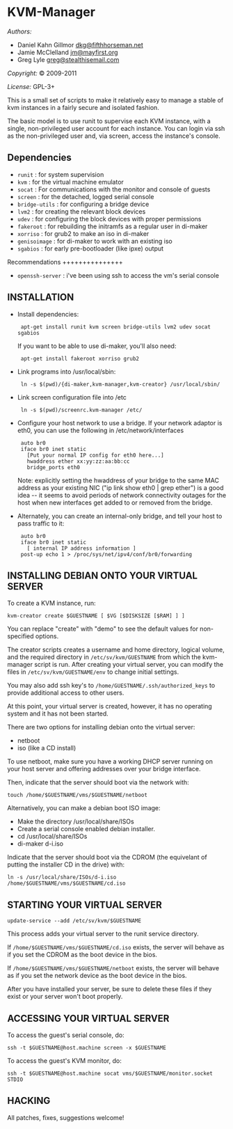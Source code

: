 KVM-Manager
===========

*Authors:*
 * Daniel Kahn Gillmor <dkg@fifthhorseman.net>
 * Jamie McClelland <jm@mayfirst.org>
 * Greg Lyle <greg@stealthisemail.com>

*Copyright:* © 2009-2011

*License:* GPL-3+

This is a small set of scripts to make it relatively easy to manage a
stable of kvm instances in a fairly secure and isolated fashion.

The basic model is to use runit to supervise each KVM instance, with a
single, non-privileged user account for each instance. You can login
via ssh as the non-privileged user and, via screen, access the 
instance's console. 

Dependencies
------------

 * `runit` : for system supervision
 * `kvm` : for the virtual machine emulator
 * `socat` : For communications with the monitor and console of guests
 * `screen` : for the detached, logged serial console
 * `bridge-utils` : for configuring a bridge device
 * `lvm2` : for creating the relevant block devices
 * `udev` : for configuring the block devices with proper permissions
 * `fakeroot` : for rebuilding the initramfs as a regular user in di-maker
 * `xorriso` : for grub2 to make an iso in di-maker
 * `genisoimage` : for di-maker to work with an existing iso
 * `sgabios` : for early pre-bootloader (like ipxe) output

Recommendations
+++++++++++++++

 * `openssh-server` : i've been using ssh to access the vm's serial console

INSTALLATION
------------

 * Install dependencies:

        apt-get install runit kvm screen bridge-utils lvm2 udev socat sgabios

    If you want to be able to use di-maker, you'll also need:

        apt-get install fakeroot xorriso grub2

 * Link programs into /usr/local/sbin:
 
        ln -s $(pwd)/{di-maker,kvm-manager,kvm-creator} /usr/local/sbin/

 * Link screen configuration file into /etc

        ln -s $(pwd)/screenrc.kvm-manager /etc/

 * Configure your host network to use a bridge. If your network adaptor 
   is eth0, you can use the following in /etc/network/interfaces

        auto br0
        iface br0 inet static
          [Put your normal IP config for eth0 here...]
          hwaddress ether xx:yy:zz:aa:bb:cc
          bridge_ports eth0

    Note: explicitly setting the hwaddress of your bridge to the same
    MAC address as your existing NIC ("ip link show eth0 | grep
    ether") is a good idea -- it seems to avoid periods of network
    connectivity outages for the host when new interfaces get added to
    or removed from the bridge.

 * Alternately, you can create an internal-only bridge, and tell your
   host to pass traffic to it:

        auto br0
        iface br0 inet static
          [ internal IP address information ]
        post-up echo 1 > /proc/sys/net/ipv4/conf/br0/forwarding

INSTALLING DEBIAN ONTO YOUR VIRTUAL SERVER
------------------------------------------

To create a KVM instance, run:

    kvm-creator create $GUESTNAME [ $VG [$DISKSIZE [$RAM] ] ]

You can replace "create" with "demo" to see the default values for non-
specified options.

The creator scripts creates a username and home directory, logical volume, and
the required directory in `/etc/sv/kvm/GUESTNAME` from which the kvm-manager
script is run. After creating your virtual server, you can modify the files in
`/etc/sv/kvm/GUESTNAME/env` to change initial settings.

You may also add ssh key's to `/home/GUESTNAME/.ssh/authorized_keys` to provide
additional access to other users.

At this point, your virtual server is created, however, it has no
operating system and it has not been started.

There are two options for installing debian onto the virtual server:

 * netboot
 * iso (like a CD install)

To use netboot, make sure you have a working DHCP server running on your
host server and offering addresses over your bridge interface.

Then, indicate that the server should boot via the network with:

    touch /home/$GUESTNAME/vms/$GUESTNAME/netboot

Alternatively, you can make a debian boot ISO image:

 *  Make the directory /usr/local/share/ISOs
 *  Create a serial console enabled debian installer.
   * cd /usr/local/share/ISOs
   * di-maker d-i.iso

Indicate that the server should boot via the CDROM (the equivelant of putting
the installer CD in the drive) with:

    ln -s /usr/local/share/ISOs/d-i.iso /home/$GUESTNAME/vms/$GUESTNAME/cd.iso

STARTING YOUR VIRTUAL SERVER
----------------------------

    update-service --add /etc/sv/kvm/$GUESTNAME

This process adds your virtual server to the runit service directory.

If `/home/$GUESTNAME/vms/$GUESTNAME/cd.iso` exists, the server will
behave as if you set the CDROM as the boot device in the bios.

If `/home/$GUESTNAME/vms/$GUESTNAME/netboot` exists, the server will
behave as if you set the network device as the boot device in the
bios.

After you have installed your server, be sure to delete these files if
they exist or your server won't boot properly.

ACCESSING YOUR VIRTUAL SERVER
-----------------------------

To access the guest's serial console, do:

    ssh -t $GUESTNAME@host.machine screen -x $GUESTNAME

To access the guest's KVM monitor, do:

    ssh -t $GUESTNAME@host.machine socat vms/$GUESTNAME/monitor.socket STDIO

HACKING
-------

All patches, fixes, suggestions welcome!
